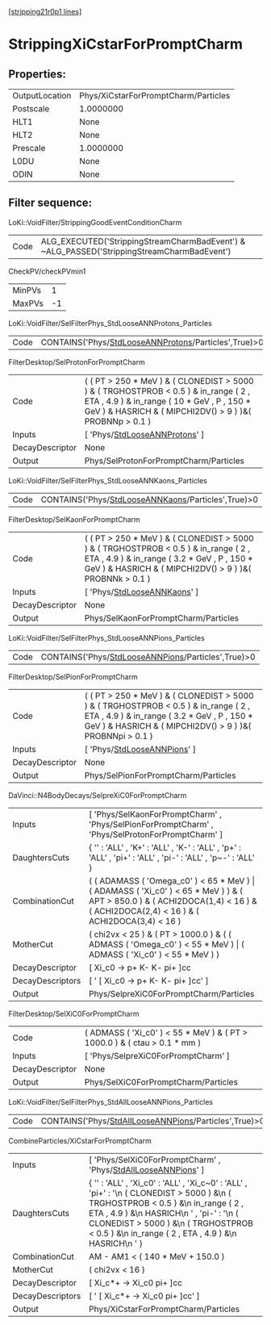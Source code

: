 [[stripping21r0p1 lines]](./stripping21r0p1-index)

# StrippingXiCstarForPromptCharm

## Properties:

|                |                                      |
|----------------|--------------------------------------|
| OutputLocation | Phys/XiCstarForPromptCharm/Particles |
| Postscale      | 1.0000000                            |
| HLT1           | None                                 |
| HLT2           | None                                 |
| Prescale       | 1.0000000                            |
| L0DU           | None                                 |
| ODIN           | None                                 |

## Filter sequence:

LoKi::VoidFilter/StrippingGoodEventConditionCharm

|      |                                                                                            |
|------|--------------------------------------------------------------------------------------------|
| Code | ALG_EXECUTED('StrippingStreamCharmBadEvent') & ~ALG_PASSED('StrippingStreamCharmBadEvent') |

CheckPV/checkPVmin1

|        |     |
|--------|-----|
| MinPVs | 1   |
| MaxPVs | -1  |

LoKi::VoidFilter/SelFilterPhys_StdLooseANNProtons_Particles

|      |                                                                                                               |
|------|---------------------------------------------------------------------------------------------------------------|
| Code | CONTAINS('Phys/[StdLooseANNProtons](./stripping21r0p1-commonparticles-stdlooseannprotons)/Particles',True)\>0 |

FilterDesktop/SelProtonForPromptCharm

|                 |                                                                                                                                                                                                      |
|-----------------|------------------------------------------------------------------------------------------------------------------------------------------------------------------------------------------------------|
| Code            | ( ( PT \> 250 \* MeV ) & ( CLONEDIST \> 5000 ) & ( TRGHOSTPROB \< 0.5 ) & in_range ( 2 , ETA , 4.9 ) & in_range ( 10 \* GeV , P , 150 \* GeV ) & HASRICH & ( MIPCHI2DV() \> 9 ) )&( PROBNNp \> 0.1 ) |
| Inputs          | [ 'Phys/[StdLooseANNProtons](./stripping21r0p1-commonparticles-stdlooseannprotons)' ]                                                                                                              |
| DecayDescriptor | None                                                                                                                                                                                                 |
| Output          | Phys/SelProtonForPromptCharm/Particles                                                                                                                                                               |

LoKi::VoidFilter/SelFilterPhys_StdLooseANNKaons_Particles

|      |                                                                                                           |
|------|-----------------------------------------------------------------------------------------------------------|
| Code | CONTAINS('Phys/[StdLooseANNKaons](./stripping21r0p1-commonparticles-stdlooseannkaons)/Particles',True)\>0 |

FilterDesktop/SelKaonForPromptCharm

|                 |                                                                                                                                                                                                       |
|-----------------|-------------------------------------------------------------------------------------------------------------------------------------------------------------------------------------------------------|
| Code            | ( ( PT \> 250 \* MeV ) & ( CLONEDIST \> 5000 ) & ( TRGHOSTPROB \< 0.5 ) & in_range ( 2 , ETA , 4.9 ) & in_range ( 3.2 \* GeV , P , 150 \* GeV ) & HASRICH & ( MIPCHI2DV() \> 9 ) )&( PROBNNk \> 0.1 ) |
| Inputs          | [ 'Phys/[StdLooseANNKaons](./stripping21r0p1-commonparticles-stdlooseannkaons)' ]                                                                                                                   |
| DecayDescriptor | None                                                                                                                                                                                                  |
| Output          | Phys/SelKaonForPromptCharm/Particles                                                                                                                                                                  |

LoKi::VoidFilter/SelFilterPhys_StdLooseANNPions_Particles

|      |                                                                                                           |
|------|-----------------------------------------------------------------------------------------------------------|
| Code | CONTAINS('Phys/[StdLooseANNPions](./stripping21r0p1-commonparticles-stdlooseannpions)/Particles',True)\>0 |

FilterDesktop/SelPionForPromptCharm

|                 |                                                                                                                                                                                                        |
|-----------------|--------------------------------------------------------------------------------------------------------------------------------------------------------------------------------------------------------|
| Code            | ( ( PT \> 250 \* MeV ) & ( CLONEDIST \> 5000 ) & ( TRGHOSTPROB \< 0.5 ) & in_range ( 2 , ETA , 4.9 ) & in_range ( 3.2 \* GeV , P , 150 \* GeV ) & HASRICH & ( MIPCHI2DV() \> 9 ) )&( PROBNNpi \> 0.1 ) |
| Inputs          | [ 'Phys/[StdLooseANNPions](./stripping21r0p1-commonparticles-stdlooseannpions)' ]                                                                                                                    |
| DecayDescriptor | None                                                                                                                                                                                                   |
| Output          | Phys/SelPionForPromptCharm/Particles                                                                                                                                                                   |

DaVinci::N4BodyDecays/SelpreXiC0ForPromptCharm

|                  |                                                                                                                                                                                         |
|------------------|-----------------------------------------------------------------------------------------------------------------------------------------------------------------------------------------|
| Inputs           | [ 'Phys/SelKaonForPromptCharm' , 'Phys/SelPionForPromptCharm' , 'Phys/SelProtonForPromptCharm' ]                                                                                      |
| DaughtersCuts    | { '' : 'ALL' , 'K+' : 'ALL' , 'K-' : 'ALL' , 'p+' : 'ALL' , 'pi+' : 'ALL' , 'pi-' : 'ALL' , 'p~-' : 'ALL' }                                                                             |
| CombinationCut   | ( ( ADAMASS ( 'Omega_c0' ) \< 65 \* MeV ) \| ( ADAMASS ( 'Xi_c0' ) \< 65 \* MeV ) ) & ( APT \> 850.0 ) & ( ACHI2DOCA(1,4) \< 16 ) & ( ACHI2DOCA(2,4) \< 16 ) & ( ACHI2DOCA(3,4) \< 16 ) |
| MotherCut        | ( chi2vx \< 25 ) & ( PT \> 1000.0 ) & ( ( ADMASS ( 'Omega_c0' ) \< 55 \* MeV ) \| ( ADMASS ( 'Xi_c0' ) \< 55 \* MeV ) )                                                                 |
| DecayDescriptor  | [ Xi_c0 -\> p+ K- K- pi+ ]cc                                                                                                                                                          |
| DecayDescriptors | [ ' [ Xi_c0 -\> p+ K- K- pi+ ]cc' ]                                                                                                                                                 |
| Output           | Phys/SelpreXiC0ForPromptCharm/Particles                                                                                                                                                 |

FilterDesktop/SelXiC0ForPromptCharm

|                 |                                                                                |
|-----------------|--------------------------------------------------------------------------------|
| Code            | ( ADMASS ( 'Xi_c0' ) \< 55 \* MeV ) & ( PT \> 1000.0 ) & ( ctau \> 0.1 \* mm ) |
| Inputs          | [ 'Phys/SelpreXiC0ForPromptCharm' ]                                          |
| DecayDescriptor | None                                                                           |
| Output          | Phys/SelXiC0ForPromptCharm/Particles                                           |

LoKi::VoidFilter/SelFilterPhys_StdAllLooseANNPions_Particles

|      |                                                                                                                 |
|------|-----------------------------------------------------------------------------------------------------------------|
| Code | CONTAINS('Phys/[StdAllLooseANNPions](./stripping21r0p1-commonparticles-stdalllooseannpions)/Particles',True)\>0 |

CombineParticles/XiCstarForPromptCharm

|                  |                                                                                                                                                                                                                                                                                 |
|------------------|---------------------------------------------------------------------------------------------------------------------------------------------------------------------------------------------------------------------------------------------------------------------------------|
| Inputs           | [ 'Phys/SelXiC0ForPromptCharm' , 'Phys/[StdAllLooseANNPions](./stripping21r0p1-commonparticles-stdalllooseannpions)' ]                                                                                                                                                        |
| DaughtersCuts    | { '' : 'ALL' , 'Xi_c0' : 'ALL' , 'Xi_c~0' : 'ALL' , 'pi+' : '\n ( CLONEDIST \> 5000 ) &\n ( TRGHOSTPROB \< 0.5 ) &\n in_range ( 2 , ETA , 4.9 ) &\n HASRICH\n ' , 'pi-' : '\n ( CLONEDIST \> 5000 ) &\n ( TRGHOSTPROB \< 0.5 ) &\n in_range ( 2 , ETA , 4.9 ) &\n HASRICH\n ' } |
| CombinationCut   | AM - AM1 \< ( 140 \* MeV + 150.0 )                                                                                                                                                                                                                                              |
| MotherCut        | ( chi2vx \< 16 )                                                                                                                                                                                                                                                                |
| DecayDescriptor  | [ Xi_c\*+ -\> Xi_c0 pi+ ]cc                                                                                                                                                                                                                                                   |
| DecayDescriptors | [ ' [ Xi_c\*+ -\> Xi_c0 pi+ ]cc' ]                                                                                                                                                                                                                                          |
| Output           | Phys/XiCstarForPromptCharm/Particles                                                                                                                                                                                                                                            |
